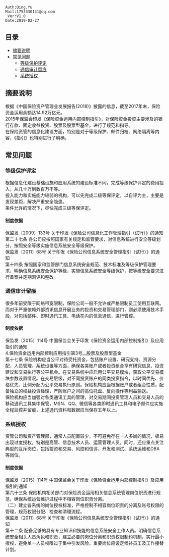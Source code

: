 ```shell
Auth:Qing.Yu
Mail:1753330141@qq.com
 Ver:V1.0
Date:2019-02-27
```

## 目录
- [摘要说明](#摘要说明)
- [常见问题](#常见问题)
  - [等级保护评定](#等级保护评定)
  - [通信审计留痕](#通信审计留痕)
  - [系统授权](#系统授权)

## 摘要说明
根据《中国保险资产管理业发展报告(2018)》披露的信息，截至2017年末，保险资金运用余额达14.92万亿元。  
2015年保监会印发《保险资金运用内部控制指引》，对保险资金投资主要涉及的银行存款、固定收益投资、股票及股票型基金，进行了规范和指导。  
在保险资管的信息化建设方面，特别是对于等级保护、邮件归档、网络隔离等内容，《指引》也特别进行了明确。

## 常见问题

### 等级保护评定
根据信息化建设基础设施和应用系统的建设标准不同，完成等级保护评定的费用投入，从几十万到数百万不等。  
投入能力和实施能力较弱的机构，可以先完成二级等保评定，以自评为主，主要是发现差距，解决严重安全隐患。  
条件允许的情况下，尽快完成三级等保评定。
#### 制度依据
保监发〔2009〕133号 关于印发《保险公司信息化工作管理指引（试行）》的通知  
第二十七条  各公司应按照国家有关规定和监管要求，对信息系统进行安全等级划分，按照安全等级实施信息系统安全等级保护。  
保监发〔2011〕68号 关于印发《保险公司信息系统安全管理指引（试行）》的通知  
第十四条 按照国家和监管部门信息系统安全规范、技术标准及等级保护管理要求，明确信息系统安全保护等级，实施信息系统安全等级保护，按等级安全要求进行备案并定期测评和整改。  

### 通信审计留痕
很多年前受限于网络带宽限制，保险公司一般不允许或严格限制员工使用互联网。而对于严重依赖外部资讯信息开展业务的投资和交易管理部门，则必须使用技术手段，对包括邮件、即时通讯工具、电话在内的信息通信，进行管控。
#### 制度依据
保监发〔2015〕114号 中国保监会关于印发《保险资金运用内部控制指引》及应用指引的通知  
4.保险资金运用内部控制应用指引第3号__股票及股票型基金  
第十七条  保险机构应当公平对待受托资金，包括账户设置、研究支持、资源分配、人员管理、系统设置等方面，确保各类账户或者投资组合享有研究信息、投资建议和交易执行等公平机会。在交易系统中应启用公平交易模块，获取公平交易模块参数设置情况。在交易层级，对不同投资账户的同类投资指令，以时间优先、价格优先、比例分配为公平交易执行原则。保险机构应当根据账户或者组合性质，配备独立的权益投资经理，严防账户之间的高位托盘、反向操作等利益输送。  
保险机构应当加强对各类通讯工具的管理，对交易期间投资管理人员和交易人员的移动通讯工具集中保管，MSN、QQ、微信等各类即时通讯工具和电子邮件应实施全程监控并留痕，上述通讯资料和数据应当保存五年以上。  

### 系统授权
资管公司和资产管理部，通常人员配置较少，不可避免存在一人多岗的情况，极易出现过度授权，特别是高管、信息技术人员、运营管理人员。同时，还应重点关注典型的互斥岗位，包括投资和交易、风控和信评、开发和测试、系统运维和DBA等岗位。
#### 制度依据
保监发〔2015〕114号 中国保监会关于印发《保险资金运用内部控制指引》及应用指引的通知  
第六十三条  保险机构相关部门对保险资金运用相关信息系统管理岗位职责进行规范，确保系统运营维护过程中不相容岗位职责分离。  
（二）建立各系统的岗位授权标准，严格控制不相容岗位职责的分离及账号权限的管理，规范权限分配、检查和清理流程。  
保监发〔2011〕68号 关于印发《保险公司信息系统安全管理指引（试行）》的通知  
第十二条 配备足够的具有专业知识和技能的信息系统安全工作人员。明确信息系统安全相关人员角色和职责，建立必要的岗位分离和职责权限制约机制，实行最小授权，避免单一人员权限过于集中引发风险，重要岗位应设定候补员工及工作接替计划。
